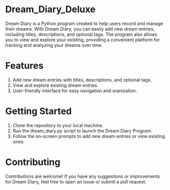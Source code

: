 # Dream_Diary_Deluxe
Dream Diary is a Python program created to help users record and manage their dreams. With Dream Diary, you can easily add new dream entries, including titles, descriptions, and optional tags. The program also allows you to view and explore your existing, providing a convenient platform for tracking and analyzing your dreams over time. 

# Features 
  1. Add new dream entries with titles, descriptions, and optional tags.
  2. View and explore existing dream entries.
  3. User-friendly interface for easy navigation and oranization.

# Getting Started 
  1. Clone the repository to your local machine.
  2. Run the dream_diary.py script to launch the Dream Diary Program.
  3. Follow the on-screen prompts to add new dream entries or view existing ones.

# Contributing
Contributions are welcome! If you have any suggestions or improvements for Dream Diary, feel free to open an issue or submit a pull request.
